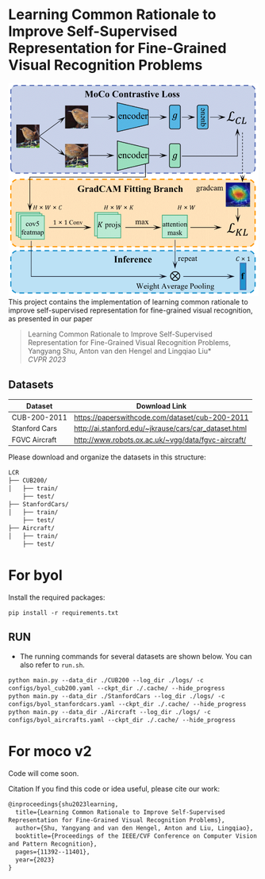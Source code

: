 # Learning Common Rationale to Improve Self-Supervised Representation for Fine-Grained Visual Recognition Problems 
<img src="examples/framework.png"> 
This project contains the implementation of learning common rationale to improve self-supervised representation for fine-grained visual recognition, as presented in our paper

> Learning Common Rationale to Improve Self-Supervised Representation for Fine-Grained Visual Recognition Problems,   
> Yangyang Shu, Anton van den Hengel and Lingqiao Liu*  
> *CVPR 2023*

## Datasets
| Dataset | Download Link |
| -- | -- |
| CUB-200-2011 | https://paperswithcode.com/dataset/cub-200-2011 |
| Stanford Cars | http://ai.stanford.edu/~jkrause/cars/car_dataset.html |
| FGVC Aircraft | http://www.robots.ox.ac.uk/~vgg/data/fgvc-aircraft/ |


Please download and organize the datasets in this structure:
```
LCR
├── CUB200/
│   ├── train/ 
    ├── test/
├── StanfordCars/
│   ├── train/ 
    ├── test/
├── Aircraft/
│   ├── train/ 
    ├── test/
```

# For byol
Install the required packages:
```
pip install -r requirements.txt
```

## RUN
- The running commands for several datasets are shown below. You can also refer to ``run.sh``.
```
python main.py --data_dir ./CUB200 --log_dir ./logs/ -c configs/byol_cub200.yaml --ckpt_dir ./.cache/ --hide_progress
python main.py --data_dir ./StanfordCars --log_dir ./logs/ -c configs/byol_stanfordcars.yaml --ckpt_dir ./.cache/ --hide_progress
python main.py --data_dir ./Aircraft --log_dir ./logs/ -c configs/byol_aircrafts.yaml --ckpt_dir ./.cache/ --hide_progress

```

# For moco v2

Code will come soon.

Citation
If you find this code or idea useful, please cite our work:
```
@inproceedings{shu2023learning,
  title={Learning Common Rationale to Improve Self-Supervised Representation for Fine-Grained Visual Recognition Problems},
  author={Shu, Yangyang and van den Hengel, Anton and Liu, Lingqiao},
  booktitle={Proceedings of the IEEE/CVF Conference on Computer Vision and Pattern Recognition},
  pages={11392--11401},
  year={2023}
}
```


